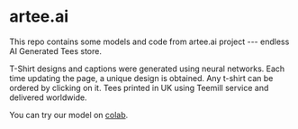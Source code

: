 # artee.ai

This repo contains some models and code from artee.ai project --- endless AI Generated Tees store.

T-Shirt designs and captions were generated using neural networks. Each time updating the page, a unique design is obtained.
Any t-shirt can be ordered by clicking on it. Tees printed in UK using Teemill service and delivered worldwide.

You can try our model on [colab](https://colab.research.google.com/drive/1GK5MD94PBBkRAbrJ3Zkln3O_maHUTGQA).
